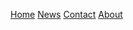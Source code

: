 
<!DOCTYPE html>
<html>
<head>
<style>

.navbar {
  overflow: hidden;
  background-color: #333;
}


.navbar a {
  float: left;
  display: block;
  color: white;
  text-align: center;
  padding: 14px 20px;
  text-decoration: none;
}


.navbar a:hover {
  background-color: #ddd;
  color: black;
}


.navbar a.active {
  background-color: #4CAF50;
  color: white;
}
</style>
</head>
<body>

<div class="navbar">
  <a class="active" href="#home">Home</a>
  <a href="#news">News</a>
  <a href="#contact">Contact</a>
  <a href="#about">About</a>
</div>

</body>
</html>
